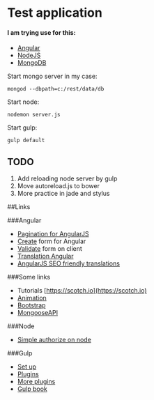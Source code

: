 # Test application

#### I am trying use for this:

* [Angular](https://angularjs.org)
* [NodeJS](https://nodejs.org/en/)
* [MongoDB](https://www.mongodb.org)

Start mongo server in my case:

    mongod --dbpath=c:/rest/data/db
Start node:

    nodemon server.js
Start gulp:

    gulp default

## TODO

1. Add reloading node server by gulp
2. Move autoreload.js to bower
3. More practice in jade and stylus

##Links

###Angular

* [Pagination for AngularJS](https://github.com/michaelbromley/angularUtils/tree/master/src/directives/pagination)
* [Create](https://scotch.io/tutorials/submitting-ajax-forms-the-angularjs-way) form for Angular
* [Validate](https://scotch.io/tutorials/angularjs-form-validation) form on client
* [Translation Angular](https://scotch.io/tutorials/internationalization-of-angularjs-applications)
* [AngularJS SEO friendly translations](http://fadeit.dk/blog/post/angularjs-seo-for-angular-translate)

###Some links

* Tutorials [https://scotch.io](https://scotch.io)
* [Animation](http://docs.webplatform.org/wiki/css/properties/animations)
* [Bootstrap](http://getbootstrap.com/css/)
* [MongooseAPI](http://mongoosejs.com/docs/api.html)

###Node

* [Simple authorize on node](http://habrahabr.ru/post/145970/)

###Gulp

* [Set up](https://markgoodyear.com/2014/01/getting-started-with-gulp/)
* [Plugins](http://blog.nodejitsu.com/npmawesome-9-gulp-plugins/)
* [More plugins](http://gulpjs.com/plugins/)
* [Gulp book](http://david.nowinsky.net/gulp-book/)

